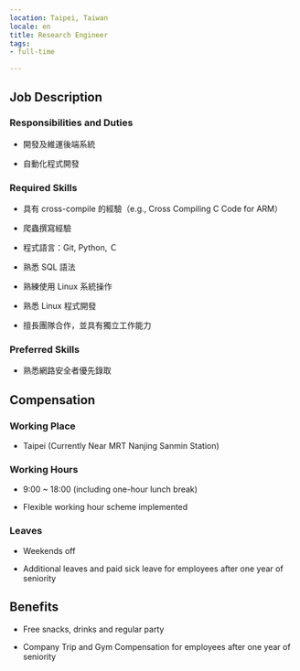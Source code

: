 ```yaml
---
location: Taipei, Taiwan
locale: en
title: Research Engineer
tags:
- full-time

---
```

## Job Description

### Responsibilities and Duties

* 開發及維運後端系統

* 自動化程式開發

### Required Skills

* 具有 cross-compile 的經驗（e.g., Cross Compiling C Code for ARM）

* 爬蟲撰寫經驗

* 程式語言：Git, Python, Ｃ

* 熟悉 SQL 語法

* 熟練使用 Linux 系統操作

* 熟悉 Linux 程式開發

* 擅長團隊合作，並具有獨立工作能力

### Preferred Skills

* 熟悉網路安全者優先錄取

## Compensation

### Working Place

* Taipei (Currently Near MRT Nanjing Sanmin Station)

### Working Hours

* 9:00 ~ 18:00 (including one-hour lunch break)

* Flexible working hour scheme implemented

### Leaves

* Weekends off

* Additional leaves and paid sick leave for employees after one year of seniority

## Benefits

* Free snacks, drinks and regular party

* Company Trip and Gym Compensation for employees after one year of seniority